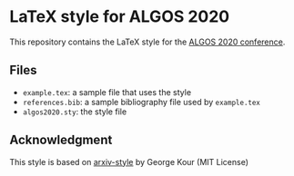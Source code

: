 # LaTeX style for ALGOS 2020

This repository contains the LaTeX style for the [ALGOS 2020 conference](https://algos2020.loria.fr/).

## Files

* ``example.tex``: a sample file that uses the style
* ``references.bib``: a sample bibliography file used by ``example.tex``
* ``algos2020.sty``: the style file

## Acknowledgment

This style is based on [arxiv-style](https://github.com/kourgeorge/arxiv-style) by George Kour (MIT License)

